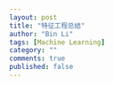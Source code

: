 ```yaml
---
layout: post
title: "特征工程总结"
author: "Bin Li"
tags: [Machine Learning]
category: ""
comments: true
published: false
---
```





